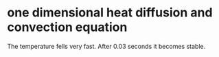 # one dimensional heat diffusion and convection equation

The temperature fells very fast. After 0.03 seconds it becomes stable.
